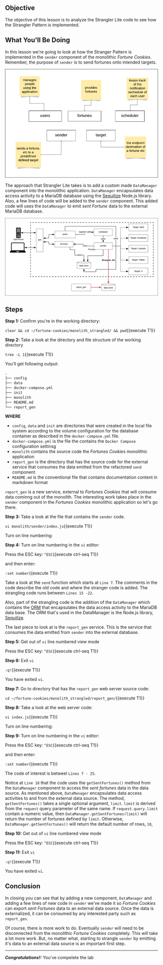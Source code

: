 ## Objective
The objective of this lesson is to analyze the Strangler Lite code to see how the Strangler Pattern is implemented.

## What You'll Be Doing
In this lesson we're going to look at how the Stranger Pattern is implemented in the `sender` component of the monolithic *Fortune Cookies*. Remember, the purpose of `sender` is to send fortunes onto intended targets.

![Fortune Cookies Components](mstran-007/assets/basic-architecture-components.png)

The approach that Strangler Lite takes is to add a custom made `DataManager` component into the monolithic application. `DataManager` encapsulates data access activity to a MariaDB database using the [Sequilize](https://sequelize.org/) Node.js library. Also, a few lines of code will be added to the `sender` component. This added code will uses the `DataManager` to emit *sent Fortune* data to the external MariaDB database.

![Strangler Architecture](mstran-007/assets/strangler-lite-architecture.png)


## Steps

**Step 1:** Confirm you're in the working directory:

`clear && cd ~/fortune-cookies/monolith_strangled/ && pwd`{{execute T1}}

**Step 2:** Take a look at the directory and file structure of the working directory

`tree -L 1`{{execute T1}}

You'll get following output:

```
.
├── config
├── data
├── docker-compose.yml
├── init
├── monolith
├── README.md
└── report_gen

```

**WHERE**

* `config`, `data` and `init` are directories that were created in the local file system according to the volume configuration for the database container as described in the `docker-compose.yml` file.
* `docker-compose.yml` is the file the contains the `Docker Compose` configuration settinsg
* `monolith` contains the source code the *Fortunes Cookies* monolithic application
* `report_gen` is the directory that has the source code for the external service that consumes the data emitted from the refactored `send` component.
* `README.md` is the conventional file that contains documentation content in markdown format

`report_gen` is a new service, external to *Fortunes Cookies* that will consume data cominng out of the monolith. The interesting work takes place in the `sender` component in the *Fortunes Cookies* monolithic application so let's go there.

**Step 3:** Take a look at the file that contains the `sender` code. 

`vi monolith/sender/index.js`{{execute T1}}

Turn on line numbering:

**Step 4:** Turn on line numbering in the `vi` editor:

Press the ESC key: `^ESC`{{execute ctrl-seq T1}}

and then enter:

`:set number`{{execute T1}}

Take a look at the `send` function which starts at `Line 7`. The comments in the code describe the old code and where the stranger code is added. The strangling code runs between `Lines 15 -22`.

Also, part of the strangling code is the addition of the `DataManager` which contains the [ORM](https://en.wikipedia.org/wiki/Object%E2%80%93relational_mapping) that encapsulates the data access activity to the MariaDB data base. The ORM that's used in the DataManager is the Node.js library, [Sequilize](https://www.npmjs.com/package/sequelize).

The last piece to look at is the `report_gen` service. This is the service that consumes the data emitted from `sender` into the external database.

**Step 5:** Get out of `vi` line numbered view mode

Press the ESC key: `^ESC`{{execute ctrl-seq T1}}

**Step 6:** Exit `vi`

`:q!`{{execute T1}}

You have exited `vi`.

**Step 7:** Go to directory that has the `report_gen` web server source code:

`cd ~/fortune-cookies/monolith_strangled/report_gen/`{{execute T1}}

**Step 8:** Take a look at the web server code:

`vi index.js`{{execute T1}}

Turn on line numbering:

**Step 9:** Turn on line numbering in the `vi` editor:

Press the ESC key: `^ESC`{{execute ctrl-seq T1}}

and then enter:

`:set number`{{execute T1}}

The code of interest is betweel `Lines 7 - 25`.

Notice at `Line 18` that the code uses the `getSentFortunes()` method from the `DataManager` component to access the *sent fortunes* data in the data source. As mentioned above, `DataManager` encapsulates data access activities to and from the external data source. The method, `getSentFortunes()` takes a single optional argument, `limit`. `limit` is derived from the `request` query parameter of the same name. If `request.query.limit` contain a numeric value, then `DataManager.getSentFortunes(limit)` will return the number of fortunes defined by `limit`. Otherwise, `DataManager.getSentFortunes()` will return the default number of rows, `10`,

**Step 10:** Get out of `vi` line numbered view mode

Press the ESC key: `^ESC`{{execute ctrl-seq T1}}

**Step 11:** Exit `vi`

`:q!`{{execute T1}}

You have exited `vi`.

## Conclusion 

In closing you can see that by adding a new component, `DataManager` and adding a few lines of new code in `sender` we've made it so *Fortune Cookies* can export *sent Fortunes* data to an external data source. Once the data is externalized, it can be consumed by any interested party such as `report_gen`.

Of course, there is more work to do. Eventually `sender` will need to be disconnected from the monolithic *Fortune Cookies* completely. This will take a lot more work. But, no matter what, starting to strangle `sender` by emitting it's data to an external data source is an important first step.

---

***Congratulations!:*** You've compelete the lab 